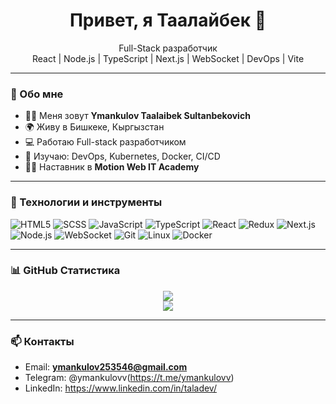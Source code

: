 <h1 align="center">Привет, я Таалайбек 👋</h1>

<p align="center">
  Full-Stack разработчик <br />
  React | Node.js | TypeScript | Next.js | WebSocket | DevOps | Vite
</p>

---

### 💼 Обо мне

- 👨‍💻 Меня зовут **Ymankulov Taalaibek Sultanbekovich**
- 🌍 Живу в Бишкеке, Кыргызстан
- 💻 Работаю Full-stack разработчиком
- 🚀 Изучаю: DevOps, Kubernetes, Docker, CI/CD
- 🧑‍🏫 Наставник в **Motion Web IT Academy**

---

### 🧰 Технологии и инструменты

![HTML5](https://img.shields.io/badge/-HTML5-E34F26?style=flat&logo=html5&logoColor=white)
![SCSS](https://img.shields.io/badge/-SCSS-CC6699?style=flat&logo=sass&logoColor=white)
![JavaScript](https://img.shields.io/badge/-JavaScript-F7DF1E?style=flat&logo=javascript&logoColor=black)
![TypeScript](https://img.shields.io/badge/-TypeScript-007ACC?style=flat&logo=typescript&logoColor=white)
![React](https://img.shields.io/badge/-React-61DAFB?style=flat&logo=react&logoColor=black)
![Redux](https://img.shields.io/badge/-Redux-764ABC?style=flat&logo=redux&logoColor=white)
![Next.js](https://img.shields.io/badge/-Next.js-000000?style=flat&logo=nextdotjs&logoColor=white)
![Node.js](https://img.shields.io/badge/-Node.js-339933?style=flat&logo=node.js&logoColor=white)
![WebSocket](https://img.shields.io/badge/-WebSocket-010101?style=flat&logo=websocket&logoColor=white)
![Git](https://img.shields.io/badge/-Git-F05032?style=flat&logo=git&logoColor=white)
![Linux](https://img.shields.io/badge/-Linux-FCC624?style=flat&logo=linux&logoColor=black)
![Docker](https://img.shields.io/badge/-Docker-2496ED?style=flat&logo=docker&logoColor=white)

---

### 📊 GitHub Статистика

<p align="center">
  <img src="https://github-readme-stats.vercel.app/api?username=ymankulov&show_icons=true&theme=dark" />
  <br />
  <img src="https://github-readme-streak-stats.herokuapp.com/?user=ymankulov&theme=dark" />
</p>

---

### 📫 Контакты

- Email: **ymankulov253546@gmail.com**
- Telegram: @ymankulovv(https://t.me/ymankulovv)
- LinkedIn: https://www.linkedin.com/in/taladev/

